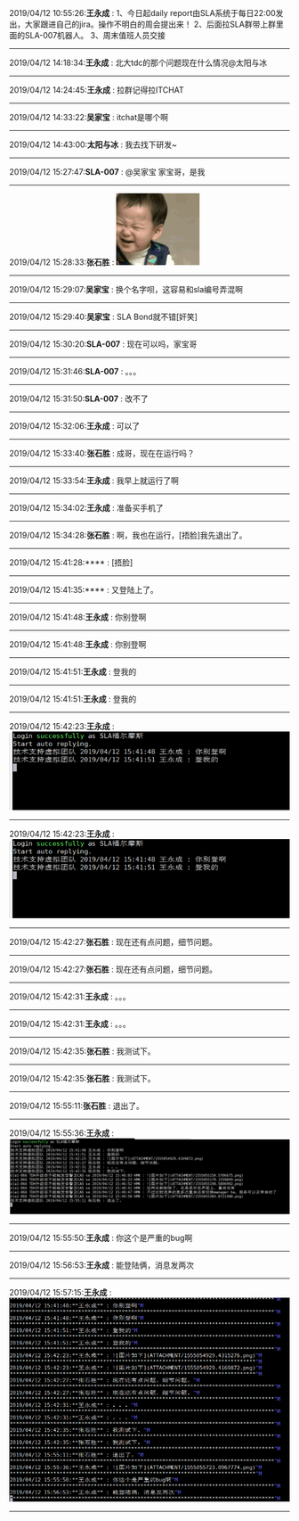 2019/04/12 10:55:26:**王永成** : 1、今日起daily report由SLA系统于每日22:00发出，大家跟进自己的jira。操作不明白的周会提出来！
2、后面拉SLA群带上群里面的SLA-007机器人。
3、周末值班人员交接
*************************************************************************************
2019/04/12 14:18:34:**王永成** : 北大tdc的那个问题现在什么情况@太阳与冰 
*************************************************************************************
2019/04/12 14:24:45:**王永成** : 拉群记得拉ITCHAT
*************************************************************************************
2019/04/12 14:33:22:**吴家宝** : itchat是哪个啊
*************************************************************************************
2019/04/12 14:43:00:**太阳与冰** : 我去找下研发~
*************************************************************************************
2019/04/12 15:27:47:**SLA-007** : @吴家宝 家宝哥，是我
*************************************************************************************
2019/04/12 15:28:33:**张石胜** : ![图片如下](ATTACHMENT/1555054099.0529747.gif)
*******************************************************************************
2019/04/12 15:29:07:**吴家宝** : 换个名字呗，这容易和sla编号弄混啊
*************************************************************************************
2019/04/12 15:29:40:**吴家宝** : SLA Bond就不错[奸笑]
*************************************************************************************
2019/04/12 15:30:20:**SLA-007** : 现在可以吗，家宝哥
*************************************************************************************
2019/04/12 15:31:46:**SLA-007** : 。。。
*************************************************************************************
2019/04/12 15:31:50:**SLA-007** : 改不了
*************************************************************************************
2019/04/12 15:32:06:**王永成** : 可以了
*************************************************************************************
2019/04/12 15:33:40:**张石胜** : 成哥，现在在运行吗？
*************************************************************************************
2019/04/12 15:33:54:**王永成** : 我早上就运行了啊
*************************************************************************************
2019/04/12 15:34:02:**王永成** : 准备买手机了
*************************************************************************************
2019/04/12 15:34:28:**张石胜** : 啊，我也在运行，[捂脸]我先退出了。
*************************************************************************************
2019/04/12 15:41:28:**** : [捂脸]
*************************************************************************************
2019/04/12 15:41:35:**** : 又登陆上了。
*************************************************************************************
2019/04/12 15:41:48:**王永成** : 你别登啊
*************************************************************************************
2019/04/12 15:41:48:**王永成** : 你别登啊
*************************************************************************************
2019/04/12 15:41:51:**王永成** : 登我的
*************************************************************************************
2019/04/12 15:41:51:**王永成** : 登我的
*************************************************************************************
2019/04/12 15:42:23:**王永成** : ![图片如下](ATTACHMENT/1555054929.4315276.png)
*******************************************************************************
2019/04/12 15:42:23:**王永成** : ![图片如下](ATTACHMENT/1555054929.4169872.png)
*******************************************************************************
2019/04/12 15:42:27:**张石胜** : 现在还有点问题，细节问题。
*************************************************************************************
2019/04/12 15:42:27:**张石胜** : 现在还有点问题，细节问题。
*************************************************************************************
2019/04/12 15:42:31:**王永成** : 。。。
*************************************************************************************
2019/04/12 15:42:31:**王永成** : 。。。
*************************************************************************************
2019/04/12 15:42:35:**张石胜** : 我测试下。
*************************************************************************************
2019/04/12 15:42:35:**张石胜** : 我测试下。
*************************************************************************************
2019/04/12 15:55:11:**张石胜** : 退出了。
*************************************************************************************
2019/04/12 15:55:36:**王永成** : ![图片如下](ATTACHMENT/1555055723.0967774.png)
*******************************************************************************
2019/04/12 15:55:50:**王永成** : 你这个是严重的bug啊
*************************************************************************************
2019/04/12 15:56:53:**王永成** : 能登陆俩，消息发两次
*************************************************************************************
2019/04/12 15:57:15:**王永成** : ![图片如下](ATTACHMENT/1555055821.75203.png)
*******************************************************************************
